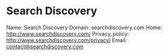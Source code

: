 
# Search Discovery

Name: Search Discovery
Domain: searchdiscovery.com
Home: http://www.searchdiscovery.com/
Privacy_policy: http://www.searchdiscovery.com/privacy/
Email: contact@searchdiscovery.com
